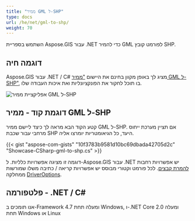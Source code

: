 ```yaml
---
title: "ממיר GML ל-SHP"
type: docs
url: /he/net/gml-to-shp/
weight: 70
---
```


השתמש בספריית Aspose.GIS עבור .NET כדי להמיר GML לפורמט קובץ SHP.

## **דוגמה חיה**

Aspose.GIS עבור .NET / C# מציג לך באופן מקוון בחינם את היישום ["ממיר GML ל-SHP"](https://products.aspose.app/gis/conversion/gml-to-shp), בו תוכל לחקור את הפונקציונליות ואת איכות העבודה שלו.

![אפליקציית ממיר GML ל-SHP](conversion.png)

## **דוגמת קוד - ממיר GML ל-SHP**

קטע הקוד הבא מראה לך כיצד ליישם ממיר GML ל-SHP. אם תציין מערכת ייחוס מרחבי עבור שכבת SHP היעד, כל הגיאומטריות יומרצו אליה. 

{{< gist "aspose-com-gists" "10f3783b9581d10bc69dbada42705d2c" "Showcase-CSharp-gml-to-shp.cs" >}}

דוגמה זו מציגה אפשרויות כלליות. ל-Aspose.GIS עבור .NET יש אפשרויות רחבות [להמרת קבצים](https://docs.aspose.com/gis/net/vector-layers/). לכל פורמט וקטורי מבוסס יש אפשרויות קריאה / כתיבה משלו שמורשות ממחלקה [DriverOptions](https://reference.aspose.com/gis/net/aspose.gis/driveroptions).

## **פלטפורמה - .NET / C#**

אנו תומכים ב-Framework 4.7 ומעלה תחת Windows, ו-.NET Core 2.0 ומעלה תחת Windows או Linux
